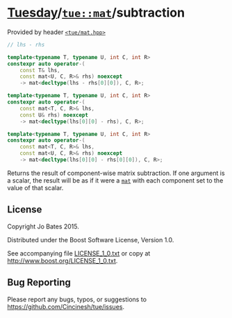 [Tuesday](../../../README.md)/[`tue::mat`](../../headers/mat.md)/subtraction
============================================================================
Provided by header [`<tue/mat.hpp>`](../../headers/mat.md)

```c++
// lhs - rhs

template<typename T, typename U, int C, int R>
constexpr auto operator-(
    const T& lhs,
    const mat<U, C, R>& rhs) noexcept
    -> mat<decltype(lhs - rhs[0][0]), C, R>;

template<typename T, typename U, int C, int R>
constexpr auto operator-(
    const mat<T, C, R>& lhs,
    const U& rhs) noexcept
    -> mat<decltype(lhs[0][0] - rhs), C, R>;

template<typename T, typename U, int C, int R>
constexpr auto operator-(
    const mat<T, C, R>& lhs,
    const mat<U, C, R>& rhs) noexcept
    -> mat<decltype(lhs[0][0] - rhs[0][0]), C, R>;
```

Returns the result of component-wise matrix subtraction. If one argument is a
scalar, the result will be as if it were a [`mat`](../../headers/mat.md) with
each component set to the value of that scalar.

License
-------
Copyright Jo Bates 2015.

Distributed under the Boost Software License, Version 1.0.

See accompanying file [LICENSE_1_0.txt](../../../LICENSE_1_0.txt) or copy at
http://www.boost.org/LICENSE_1_0.txt.

Bug Reporting
-------------
Please report any bugs, typos, or suggestions to
https://github.com/Cincinesh/tue/issues.
